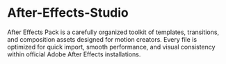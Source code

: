 # After-Effects-Studio
After Effects Pack is a carefully organized toolkit of templates, transitions, and composition assets designed for motion creators. Every file is optimized for quick import, smooth performance, and visual consistency within official Adobe After Effects installations.

